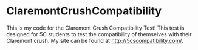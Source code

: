 # ClaremontCrushCompatibility

This is my code for the Claremont Crush Compatibility Test! This test is designed for 5C students to test the compatibility of themselves with their Claremont crush. My site can be found at http://5cscompatibility.com/.
